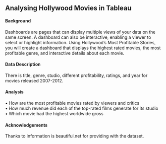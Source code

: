 ## Analysing Hollywood Movies in Tableau

#### Background

Dashboards are pages that can display multiple views of your data on the same screen. A dashboard can also be interactive, enabling a viewer to select or highlight information. Using Hollywood’s Most Profitable Stories, you will create a dashboard that displays the highest rated movies, the most profitable genre, and interactive details about each movie.

#### Data Description

There is title, genre, studio, different profitability, ratings, and year for movies released 2007-2012.

#### Analysis 

  •	How are the most profitable movies rated by viewers and critics<br>
  •	How much revenue did each of the top-rated films generate for its studio<br>
  •	Which movie had the highest worldwide gross

#### Acknowledgements
Thanks to information is beautiful.net for providing with the dataset.

